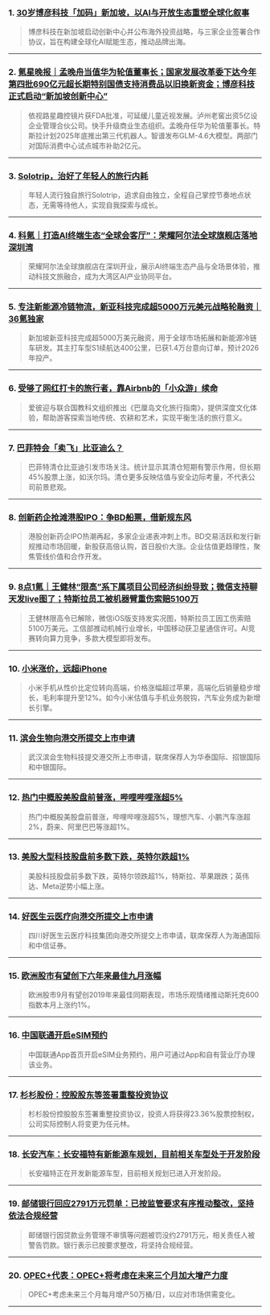 ### 1. [30岁博彦科技「加码」新加坡，以AI与开放生态重塑全球化叙事](https://36kr.com/p/3488831057828745?f=rss)

> 博彦科技在新加坡启动创新中心并公布海外投资战略，与三家企业签署合作协议，旨在构建全球化AI赋能生态，推动品牌出海。

---


### 2. [氪星晚报｜孟晚舟当值华为轮值董事长；国家发展改革委下达今年第四批690亿元超长期特别国债支持消费品以旧换新资金；博彦科技正式启动“新加坡创新中心”](https://36kr.com/p/3488620193225857?f=rss)

> 依视路星趣控镜片获FDA批准，可延缓儿童近视发展。泸州老窖出资5亿设企业管理合伙公司。快手升级商业生态组织。孟晚舟任华为轮值董事长。特斯拉计划2025年底推出第三代机器人。智谱发布GLM-4.6大模型。两部门对国际消费中心试点城市补助2亿元。

---


### 3. [Solotrip，治好了年轻人的旅行内耗](https://36kr.com/p/3488830959131529?f=rss)

> 年轻人流行独自旅行Solotrip，追求自由独立，全程自己掌控节奏地点状态，无需等待他人，实现自我探索与成长。

---


### 4. [科氪｜打造AI终端生态“全球会客厅”：荣耀阿尔法全球旗舰店落地深圳湾](https://36kr.com/p/3488807168646280?f=rss)

> 荣耀阿尔法全球旗舰店在深圳开业，展示AI终端生态产品与全场景体验，推动科技文旅融合，成为大湾区AI产业协同平台。

---


### 5. [专注新能源冷链物流，新亚科技完成超5000万元美元战略轮融资｜36氪独家](https://36kr.com/p/3483188270341001?f=rss)

> 新加坡新亚科技完成超5000万美元融资，用于全球市场拓展和新能源冷链车研发。其主打车型S1续航达400公里，已获1.4万台意向订单，预计2026年投产。

---


### 6. [受够了网红打卡的旅行者，靠Airbnb的「小众游」续命](https://36kr.com/p/3487570871049346?f=rss)

> 爱彼迎与联合国教科文组织推出《巴厘岛文化旅行指南》，提供深度文化体验，帮助游客探索当地传统、农耕和艺术，实现平衡生活的旅行意义。

---


### 7. [巴菲特会「卖飞」比亚迪么？](https://36kr.com/p/3488578727337094?f=rss)

> 巴菲特清仓比亚迪引发市场关注。统计显示其清仓短期有警示作用，但长期45%股票上涨，如沃尔玛。清仓更多反映估值与安全边际考量，不代表公司前景悲观。

---


### 8. [创新药企抢滩港股IPO：争BD船票，借新规东风](https://36kr.com/p/3487200901078150?f=rss)

> 港股创新药企IPO热潮再起，多家企业递表冲刺上市。BD交易活跃和发行新规推动市场回暖，新股获高倍认购，首日股价大涨。企业估值更趋理性，聚焦管线价值和合作开发。

---


### 9. [8点1氪｜王健林“限高”系下属项目公司经济纠纷导致；微信支持聊天发live图了；特斯拉员工被机器臂重伤索赔5100万](https://36kr.com/p/3488455050009480?f=rss)

> 王健林限高令已解除，微信iOS版支持发实况图，特斯拉员工因工伤索赔5100万美元。工信部推动机械行业增长，中国移动获卫星通信许可。AI竞赛转向算力竞争，多款大模型即将发布。

---


### 10. [小米涨价，远超iPhone](https://36kr.com/p/3487769626680199?f=rss)

> 小米手机从性价比定位转向高端，价格涨幅超过苹果，高端化后销量稳步增长，毛利率提升至12%。如今小米估值与手机业务脱钩，汽车业务成为新增长引擎。

---


### 11. [滨会生物向港交所提交上市申请](https://36kr.com/newsflashes/3489220111408009?f=rss)

> 武汉滨会生物科技提交港交所上市申请，联席保荐人为华泰国际、招银国际和中银国际。

---


### 12. [热门中概股美股盘前普涨，哔哩哔哩涨超5%](https://36kr.com/newsflashes/3489216402201474?f=rss)

> 热门中概股美股盘前普涨，哔哩哔哩涨超5%，理想汽车、小鹏汽车涨超2%，蔚来、阿里巴巴等涨超1%。

---


### 13. [美股大型科技股盘前多数下跌，英特尔跌超1%](https://36kr.com/newsflashes/3489210600561797?f=rss)

> 美股科技股盘前多数下跌，英特尔领跌超1%，特斯拉、苹果跟跌；英伟达、Meta逆势小幅上涨。

---


### 14. [好医生云医疗向港交所提交上市申请](https://36kr.com/newsflashes/3489201438743429?f=rss)

> 四川好医生云医疗科技集团向港交所提交上市申请，联席保荐人为海通国际和中信证券。

---


### 15. [欧洲股市有望创下六年来最佳九月涨幅](https://36kr.com/newsflashes/3489198634294147?f=rss)

> 欧洲股市9月有望创2019年来最佳同期表现，市场乐观情绪推动斯托克600指数本月上涨约1%。

---


### 16. [中国联通开启eSIM预约](https://36kr.com/newsflashes/3489196616490116?f=rss)

> 中国联通App首页开启eSIM业务预约，用户可通过App和自有营业厅办理该业务。

---


### 17. [杉杉股份：控股股东等签署重整投资协议](https://36kr.com/newsflashes/3489195617770628?f=rss)

> 杉杉股份控股股东签署重整投资协议，投资人将获得23.36%股票控制权，公司实际控制人将变更为任元林。

---


### 18. [长安汽车：长安福特有新能源车规划，目前相关车型处于开发阶段](https://36kr.com/newsflashes/3489188858485633?f=rss)

> 长安福特正在开发新能源车型，目前相关规划已进入开发阶段。

---


### 19. [邮储银行回应2791万元罚单：已按监管要求有序推动整改，坚持依法合规经营](https://36kr.com/newsflashes/3489183533538435?f=rss)

> 邮储银行因贷款业务管理不审慎等问题被罚没约2791万元，相关责任人被警告罚款。银行表示已按要求整改，将坚持合规经营。

---


### 20. [OPEC+代表：OPEC+将考虑在未来三个月加大增产力度](https://36kr.com/newsflashes/3489178623400834?f=rss)

> OPEC+考虑未来三个月每月增产50万桶/日，以应对市场供需变化。

---

